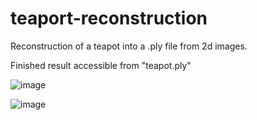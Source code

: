 # teaport-reconstruction
 Reconstruction of a teapot into a .ply file from 2d images.

Finished result accessible from "teapot.ply"

![image](https://github.com/williamzchu/teaport-reconstruction/assets/59345558/1479ad28-f90f-4228-b365-f5242451ae6b)


![image](https://github.com/williamzchu/teaport-reconstruction/assets/59345558/71282c10-bdd1-439b-af94-8f65cacfa2ba)


